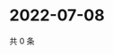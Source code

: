 # 2022-07-08

共 0 条

<!-- BEGIN WEIBO -->
<!-- 最后更新时间 Fri Jul 08 2022 14:21:07 GMT+0800 (China Standard Time) -->

<!-- END WEIBO -->
